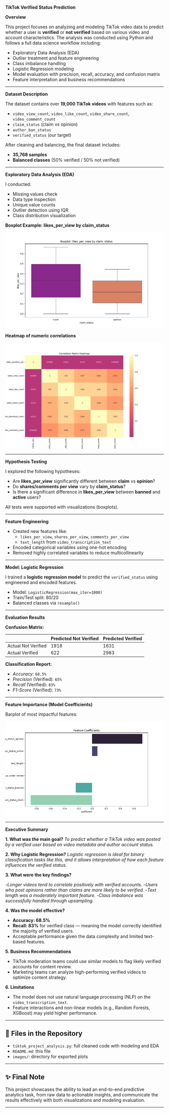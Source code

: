 **TikTok Verified Status Prediction**

**Overview**


This project focuses on analyzing and modeling TikTok video data to predict whether a user is **verified** or **not verified** based on various video and account characteristics. The analysis was conducted using Python and follows a full data science workflow including:

- Exploratory Data Analysis (EDA)
- Outlier treatment and feature engineering
- Class imbalance handling
- Logistic Regression modeling
- Model evaluation with precision, recall, accuracy, and confusion matrix
- Feature interpretation and business recommendations

---

**Dataset Description**

The dataset contains over **19,000 TikTok videos** with features such as:

- `video_view_count`, `video_like_count`, `video_share_count`, `video_comment_count`
- `claim_status` (claim vs opinion)
- `author_ban_status`
- `verified_status` (our target)

After cleaning and balancing, the final dataset includes:

- **35,768 samples**
- **Balanced classes** (50% verified / 50% not verified)

---

**Exploratory Data Analysis (EDA)**

I conducted:

- Missing values check
- Data type inspection
- Unique value counts
- Outlier detection using IQR
- Class distribution visualization

**Boxplot Example: likes_per_view by claim_status**

 
![likes_per_view vs claim_status](images/Boxplot_likes_per_view_by_claim_status.png)


**Heatmap of numeric correlations**


![Correlation_Matrix_Heatmap](images/Correlation_Matrix_Heatmap.png)

---

 **Hypothesis Testing**

 I explored the following hypotheses:

- Are **likes_per_view** significantly different between **claim** vs **opinion**?
- Do **shares/comments per view** vary by **claim_status**?
- Is there a significant difference in **likes_per_view** between **banned** and **active** users?

All tests were supported with visualizations (boxplots).

---

**Feature Engineering**

- Created new features like:
  - `likes_per_view`, `shares_per_view`, `comments_per_view`
  - `text_length` from `video_transcription_text`
- Encoded categorical variables using one-hot encoding
- Removed highly correlated variables to reduce multicollinearity

---

**Model: Logistic Regression**

I trained a **logistic regression model** to predict the `verified_status` using engineered and encoded features.

- Model: `LogisticRegression(max_iter=1000)`
- Train/Test split: 80/20
- Balanced classes via `resample()`

---

**Evaluation Results**

**Confusion Matrix:**

|                | Predicted Not Verified | Predicted Verified |
|----------------|------------------------|--------------------|
| Actual Not Verified | 1918                   | 1631               |
| Actual Verified     | 622                    | 2983               |

**Classification Report:**

-  *Accuracy*: `68.5%`
-  *Precision* (Verified): `65%`
-  *Recall* (Verified): `83%`
-  *F1-Score* (Verified): `73%`

---

**Feature Importance (Model Coefficients)**

Barplot of most impactful features:

![Feature_Coefficients](images/Feature_Coefficients.png )

---

**Executive Summary**

**1. What was the main goal?**
*To predict whether a TikTok video was posted by a verified user based on video metadata and author account status.*

**2. Why Logistic Regression?**
*Logistic regression is ideal for binary classification tasks like this, and it allows interpretation of how each feature influences the verified status.*

**3. What were the key findings?**

-*Longer videos tend to correlate positively with verified accounts.*
-*Users who post opinions rather than claims are more likely to be verified.*
-*Text length was a moderately important feature.*
-*Class imbalance was successfully handled through upsampling.*

**4. Was the model effective?**

- **Accuracy: 68.5%**
- **Recall: 83%** for verified class — meaning the model correctly identified the majority of verified users.
- Acceptable performance given the data complexity and limited text-based features.

**5. Business Recommendations**

- TikTok moderation teams could use similar models to flag likely verified accounts for content review.
- Marketing teams can analyze high-performing verified videos to optimize content strategy.

**6. Limitations**

- The model does not use natural language processing (NLP) on the `video_transcription_text`.
- Feature interactions and non-linear models (e.g., Random Forests, XGBoost) may yield higher performance.

---

## 📁 Files in the Repository

- `tiktok_project_analysis.py`: full cleaned code with modeling and EDA
- `README.md`: this file
- `images/`: directory for exported plots

---

## ✨ Final Note

This project showcases the ability to lead an end-to-end predictive analytics task, from raw data to actionable insights, and communicate the results effectively with both visualizations and modeling evaluation.

---

